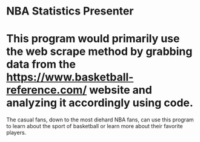 # NBA Statistics Presenter
# This program would primarily use the web scrape method by grabbing data from the https://www.basketball-reference.com/ website and analyzing it accordingly using code.
The casual fans, down to the most diehard NBA fans, can use this program to learn about the sport of basketball or learn more about their favorite players. 


